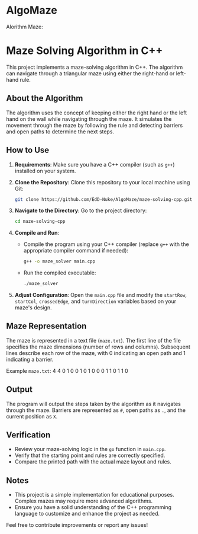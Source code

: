 # AlgoMaze
Alorithm Maze:
# Maze Solving Algorithm in C++

This project implements a maze-solving algorithm in C++. The algorithm can navigate through a triangular maze using either the right-hand or left-hand rule.

## About the Algorithm

The algorithm uses the concept of keeping either the right hand or the left hand on the wall while navigating through the maze. It simulates the movement through 
the maze by following the rule and detecting barriers and open paths to determine the next steps.

## How to Use

1. **Requirements**: Make sure you have a C++ compiler (such as `g++`) installed on your system.

2. **Clone the Repository**: Clone this repository to your local machine using Git:

    ```sh
    git clone https://github.com/EdD-Nuke/AlgoMaze/maze-solving-cpp.git
    ```

3. **Navigate to the Directory**: Go to the project directory:

    ```sh
    cd maze-solving-cpp
    ```

4. **Compile and Run**:

    - Compile the program using your C++ compiler (replace `g++` with the appropriate compiler command if needed):

      ```sh
      g++ -o maze_solver main.cpp
      ```

    - Run the compiled executable:

      ```sh
      ./maze_solver
      ```

5. **Adjust Configuration**: Open the `main.cpp` file and modify the `startRow`, `startCol`, `crossedEdge`, and `turnDirection` variables based on your maze's design.

## Maze Representation

The maze is represented in a text file (`maze.txt`). The first line of the file specifies the maze dimensions (number of rows and columns). Subsequent lines describe each row of the maze, with 0 indicating an open path and 1 indicating a barrier.

Example `maze.txt`:
4 4
0 1 0 0
1 0 1 0
0 0 1 1
0 1 1 0



## Output

The program will output the steps taken by the algorithm as it navigates through the maze. Barriers are represented as `#`, open paths as `.`, and the current position as `X`.

## Verification

- Review your maze-solving logic in the `go` function in `main.cpp`.
- Verify that the starting point and rules are correctly specified.
- Compare the printed path with the actual maze layout and rules.

## Notes

- This project is a simple implementation for educational purposes. Complex mazes may require more advanced algorithms.
- Ensure you have a solid understanding of the C++ programming language to customize and enhance the project as needed.

Feel free to contribute improvements or report any issues!
